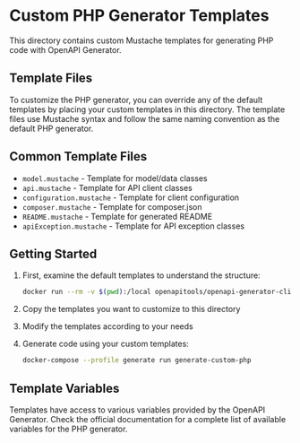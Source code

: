 # Custom PHP Generator Templates

This directory contains custom Mustache templates for generating PHP code with OpenAPI Generator.

## Template Files

To customize the PHP generator, you can override any of the default templates by placing your custom templates in this directory. The template files use Mustache syntax and follow the same naming convention as the default PHP generator.

## Common Template Files

- `model.mustache` - Template for model/data classes
- `api.mustache` - Template for API client classes
- `configuration.mustache` - Template for client configuration
- `composer.mustache` - Template for composer.json
- `README.mustache` - Template for generated README
- `apiException.mustache` - Template for API exception classes

## Getting Started

1. First, examine the default templates to understand the structure:
   ```bash
   docker run --rm -v $(pwd):/local openapitools/openapi-generator-cli author template -g php -o /local/templates/php-default
   ```

2. Copy the templates you want to customize to this directory

3. Modify the templates according to your needs

4. Generate code using your custom templates:
   ```bash
   docker-compose --profile generate run generate-custom-php
   ```

## Template Variables

Templates have access to various variables provided by the OpenAPI Generator. Check the official documentation for a complete list of available variables for the PHP generator.